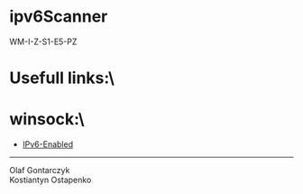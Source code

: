 # ipv6Scanner
WM-I-Z-S1-E5-PZ

# Usefull links:\

# winsock:\
<ul>
  <li><a href="https://docs.microsoft.com/en-us/windows/win32/winsock/ipv6-enabled-client-code-2">IPv6-Enabled</a></li>
  
</ul>

<hr>
Olaf Gontarczyk<br/>
Kostiantyn Ostapenko</br>
